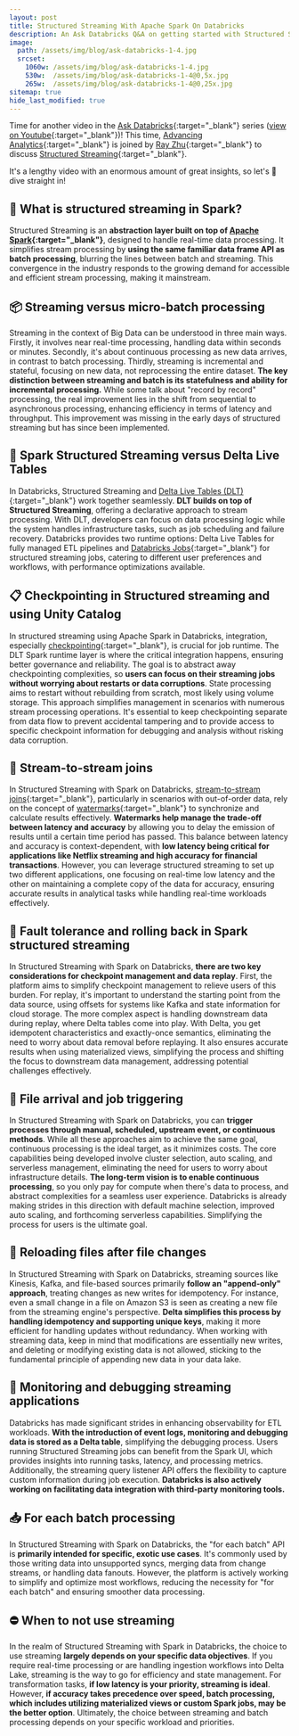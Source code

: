 ```yaml
---
layout: post
title: Structured Streaming With Apache Spark On Databricks
description: An Ask Databricks Q&A on getting started with Structured Streaming in Databricks
image: 
  path: /assets/img/blog/ask-databricks-1-4.jpg
  srcset:
    1060w: /assets/img/blog/ask-databricks-1-4.jpg
    530w:  /assets/img/blog/ask-databricks-1-4@0,5x.jpg
    265w:  /assets/img/blog/ask-databricks-1-4@0,25x.jpg
sitemap: true
hide_last_modified: true
---
```


Time for another video in the [Ask Databricks](https://www.advancinganalytics.co.uk/askdbx){:target="_blank"} series ([view on Youtube](https://www.youtube.com/watch?v=d905UJhIIHk){:target="_blank"})! This time, [Advancing Analytics](https://www.linkedin.com/company/advancing-analytics/){:target="_blank"} is joined by [Ray Zhu](https://www.linkedin.com/in/ray-zhu-67531245/?lipi=urn%3Ali%3Apage%3Ad_flagship3_pulse_read%3BW7IeAndOSfarWAsBl61NzQ%3D%3D){:target="_blank"} to discuss [Structured Streaming](https://docs.databricks.com/en/structured-streaming/index.html){:target="_blank"}.

It's a lengthy video with an enormous amount of great insights, so let's 🐬 dive straight in!

## 🌊 What is structured streaming in Spark?

Structured Streaming is an **abstraction layer built on top of [Apache Spark](https://spark.apache.org/){:target="_blank"}**, designed to handle real-time data processing. It simplifies stream processing by **using the same familiar data frame API as batch processing**, blurring the lines between batch and streaming. This convergence in the industry responds to the growing demand for accessible and efficient stream processing, making it mainstream.

## 📦 Streaming versus micro-batch processing

Streaming in the context of Big Data can be understood in three main ways. Firstly, it involves near real-time processing, handling data within seconds or minutes. Secondly, it's about continuous processing as new data arrives, in contrast to batch processing. Thirdly, streaming is incremental and stateful, focusing on new data, not reprocessing the entire dataset. **The key distinction between streaming and batch is its statefulness and ability for incremental processing.** While some talk about "record by record" processing, the real improvement lies in the shift from sequential to asynchronous processing, enhancing efficiency in terms of latency and throughput. This improvement was missing in the early days of structured streaming but has since been implemented.

## 🔧 Spark Structured Streaming versus Delta Live Tables

In Databricks, Structured Streaming and [Delta Live Tables (DLT)](https://www.databricks.com/product/delta-live-tables){:target="_blank"} work together seamlessly. **DLT builds on top of Structured Streaming**, offering a declarative approach to stream processing. With DLT, developers can focus on data processing logic while the system handles infrastructure tasks, such as job scheduling and failure recovery. Databricks provides two runtime options: Delta Live Tables for fully managed ETL pipelines and [Databricks Jobs](https://docs.databricks.com/en/workflows/index.html#what-is-databricks-jobs){:target="_blank"} for structured streaming jobs, catering to different user preferences and workflows, with performance optimizations available.

## 📋 Checkpointing in Structured streaming and using Unity Catalog

In structured streaming using Apache Spark in Databricks, integration, especially [checkpointing](https://docs.databricks.com/en/structured-streaming/query-recovery.html){:target="_blank"}, is crucial for job runtime. The DLT Spark runtime layer is where the critical integration happens, ensuring better governance and reliability. The goal is to abstract away checkpointing complexities, so **users can focus on their streaming jobs without worrying about restarts or data corruptions**. State processing aims to restart without rebuilding from scratch, most likely using volume storage. This approach simplifies management in scenarios with numerous stream processing operations. It's essential to keep checkpointing separate from data flow to prevent accidental tampering and to provide access to specific checkpoint information for debugging and analysis without risking data corruption.

## 👐 Stream-to-stream joins

In Structured Streaming with Spark on Databricks, [stream-to-stream joins](https://www.databricks.com/blog/2018/03/13/introducing-stream-stream-joins-in-apache-spark-2-3.html){:target="_blank"}, particularly in scenarios with out-of-order data, rely on the concept of [watermarks](https://www.databricks.com/blog/feature-deep-dive-watermarking-apache-spark-structured-streaming){:target="_blank"} to synchronize and calculate results effectively. **Watermarks help manage the trade-off between latency and accuracy** by allowing you to delay the emission of results until a certain time period has passed. This balance between latency and accuracy is context-dependent, with **low latency being critical for applications like Netflix streaming and high accuracy for financial transactions**. However, you can leverage structured streaming to set up two different applications, one focusing on real-time low latency and the other on maintaining a complete copy of the data for accuracy, ensuring accurate results in analytical tasks while handling real-time workloads effectively.

## 🚫 Fault tolerance and rolling back in Spark structured streaming

In Structured Streaming with Spark on Databricks, **there are two key considerations for checkpoint management and data replay**. First, the platform aims to simplify checkpoint management to relieve users of this burden. For replay, it's important to understand the starting point from the data source, using offsets for systems like Kafka and state information for cloud storage. The more complex aspect is handling downstream data during replay, where Delta tables come into play. With Delta, you get idempotent characteristics and exactly-once semantics, eliminating the need to worry about data removal before replaying. It also ensures accurate results when using materialized views, simplifying the process and shifting the focus to downstream data management, addressing potential challenges effectively.

## 📂 File arrival and job triggering

In Structured Streaming with Spark on Databricks, you can **trigger processes through manual, scheduled, upstream event, or continuous methods**. While all these approaches aim to achieve the same goal, continuous processing is the ideal target, as it minimizes costs. The core capabilities being developed involve cluster selection, auto scaling, and serverless management, eliminating the need for users to worry about infrastructure details. **The long-term vision is to enable continuous processing**, so you only pay for compute when there's data to process, and abstract complexities for a seamless user experience. Databricks is already making strides in this direction with default machine selection, improved auto scaling, and forthcoming serverless capabilities. Simplifying the process for users is the ultimate goal.

## 💾 Reloading files after file changes

In Structured Streaming with Spark on Databricks, streaming sources like Kinesis, Kafka, and file-based sources primarily **follow an "append-only" approach**, treating changes as new writes for idempotency. For instance, even a small change in a file on Amazon S3 is seen as creating a new file from the streaming engine's perspective. **Delta simplifies this process by handling idempotency and supporting unique keys**, making it more efficient for handling updates without redundancy. When working with streaming data, keep in mind that modifications are essentially new writes, and deleting or modifying existing data is not allowed, sticking to the fundamental principle of appending new data in your data lake.

## 👷 Monitoring and debugging streaming applications

Databricks has made significant strides in enhancing observability for ETL workloads. **With the introduction of event logs, monitoring and debugging data is stored as a Delta table**, simplifying the debugging process. Users running Structured Streaming jobs can benefit from the Spark UI, which provides insights into running tasks, latency, and processing metrics. Additionally, the streaming query listener API offers the flexibility to capture custom information during job execution. **Databricks is also actively working on facilitating data integration with third-party monitoring tools.**

## 📥 For each batch processing

In Structured Streaming with Spark on Databricks, the "for each batch" API is **primarily intended for specific, exotic use cases**. It's commonly used by those writing data into unsupported syncs, merging data from change streams, or handling data fanouts. However, the platform is actively working to simplify and optimize most workflows, reducing the necessity for "for each batch" and ensuring smoother data processing.

## ⛔ When to not use streaming

In the realm of Structured Streaming with Spark in Databricks, the choice to use streaming **largely depends on your specific data objectives**. If you require real-time processing or are handling ingestion workflows into Delta Lake, streaming is the way to go for efficiency and state management. For transformation tasks, **if low latency is your priority, streaming is ideal**. However, **if accuracy takes precedence over speed, batch processing, which includes utilizing materialized views or custom Spark jobs, may be the better option**. Ultimately, the choice between streaming and batch processing depends on your specific workload and priorities.